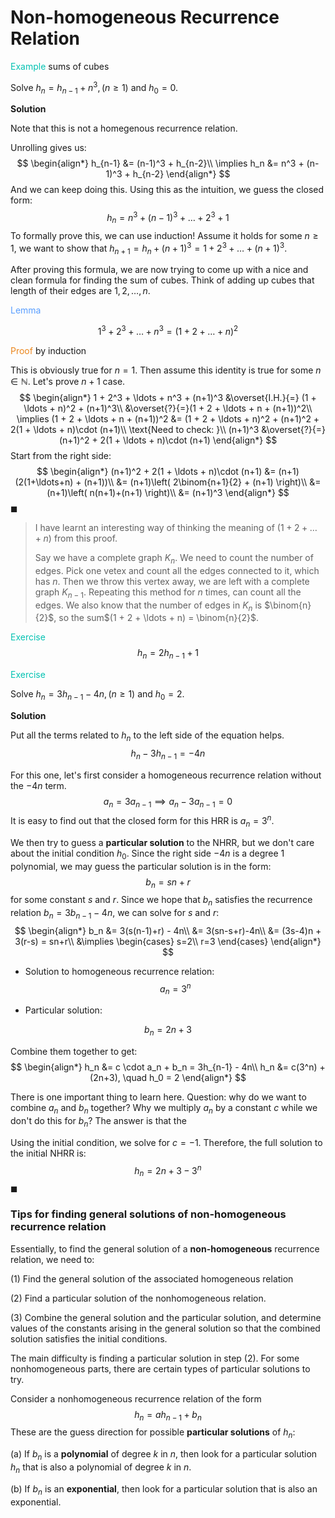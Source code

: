 # Non-homogeneous Recurrence Relation

<span style="color:#04c2b2">Example</span> sums of cubes

Solve $h_n=h_{n-1}+n^3,(n \geq 1)$ and $h_0=0$.

**Solution**

Note that this is not a homegenous recurrence relation. 

Unrolling gives us: 
$$
\begin{align*}
h_{n-1} &= (n-1)^3 + h_{n-2}\\
\implies
h_n &= n^3 + (n-1)^3 + h_{n-2}
\end{align*}
$$
And we can keep doing this. Using this as the intuition, we guess the closed form: 
$$
h_n = n^3 + (n-1)^3 + \ldots + 2^3 + 1
$$
To formally prove this, we can use induction! Assume it holds for some $n \geq 1$, we want to show that $h_{n+1} = h_n + (n+1)^3 = 1 + 2^3 + \ldots + (n+1)^3$. 

After proving this formula, we are now trying to come up with a nice and clean formula for finding the sum of cubes. Think of adding up cubes that length of their edges are $1, 2, \ldots, n$. 

<span style="color:#599eff">Lemma</span>


$$
1^3 + 2^3 + \ldots + n^3 = (1 + 2 + \ldots + n)^2
$$

<span style="color:#eb861c">Proof</span> by induction

This is obviously true for $n = 1$. Then assume this identity is true for some $n \in \mathbb{N}$. Let's prove $n+1$ case. 
$$
\begin{align*}
1 + 2^3 + \ldots + n^3 + (n+1)^3 &\overset{I.H.}{=} (1 + \ldots + n)^2 + (n+1)^3\\
&\overset{?}{=}(1 + 2 + \ldots + n + (n+1))^2\\
\implies
(1 + 2 + \ldots + n + (n+1))^2 &= (1 + 2 + \ldots + n)^2 + (n+1)^2 + 2(1 + \ldots + n)\cdot (n+1)\\
\text{Need to check: }\\
(n+1)^3 &\overset{?}{=} (n+1)^2 + 2(1 + \ldots + n)\cdot (n+1)
\end{align*}
$$
Start from the right side: 
$$
\begin{align*}
(n+1)^2 + 2(1 + \ldots + n)\cdot (n+1) &= (n+1)(2(1+\ldots+n) + (n+1))\\
&= (n+1)\left( 2\binom{n+1}{2} + (n+1) \right)\\
&= (n+1)\left( n(n+1)+(n+1) \right)\\
&= (n+1)^3
\end{align*}
$$
$\blacksquare$

> I have learnt an interesting way of thinking the meaning of $(1+2+\ldots + n)$ from this proof.
>
> Say we have a complete graph $K_n$. We need to count the number of edges. Pick one vetex and count all the edges connected to it, which has $n$. Then we throw this vertex away, we are left with a complete graph $K_{n-1}$. Repeating this method for $n$ times, can count all the edges. We also know that the number of edges in $K_n$ is $\binom{n}{2}$, so the sum$(1 + 2 + \ldots + n) = \binom{n}{2}$.

<span style="color:#04c2b2">Exercise</span>
$$
h_n = 2h_{n-1} + 1
$$


<span style="color:#04c2b2">Exercise</span>

$\text { Solve } h_n=3 h_{n-1}-4 n,(n \geq 1) \text { and } h_0=2$.

**Solution**

Put all the terms related to $h_n$ to the left side of the equation helps.
$$
h_n - 3h_{n-1} = -4n
$$


For this one, let's first consider a homogeneous recurrence relation without the $-4n$ term.
$$
a_n = 3a_{n-1} \implies a_n - 3a_{n-1} = 0
$$
It is easy to find out that the closed form for this HRR is $a_n = 3^n$.

We then try to guess a **particular solution** to the NHRR, but we don't care about the initial condition $h_0$. Since the right side $-4n$ is a degree 1 polynomial, we may guess the particular solution is in the form:
$$
b_n = sn + r
$$
for some constant $s$ and $r$. Since we hope that $b_n$ satisfies the recurrence relation $b_n = 3b_{n-1}-4n$, we can solve for $s$ and $r$:
$$
\begin{align*}
b_n &= 3(s(n-1)+r) - 4n\\
&= 3(sn-s+r)-4n\\
&= (3s-4)n + 3(r-s) = sn+r\\
&\implies
\begin{cases}
s=2\\
r=3
\end{cases}
\end{align*}
$$

- Solution to homogeneous recurrence relation: 
$$
a_n = 3^n
$$

- Particular solution: 

$$
b_n = 2n + 3
$$

Combine them together to get: 
$$
\begin{align*}
h_n &= c \cdot a_n + b_n = 3h_{n-1} - 4n\\
h_n &= c(3^n) + (2n+3), \quad h_0 = 2
\end{align*}
$$

There is one important thing to learn here. Question: why do we want to combine $a_n$ and $b_n$ together? Why we multiply $a_n$ by a constant $c$ while we don't do this for $b_n$? The answer is that the 

Using the initial condition, we solve for $c = -1$. Therefore, the full solution to the initial NHRR is: 
$$
h_n = 2n+3-3^n
$$
$\blacksquare$




### Tips for finding general solutions of non-homogeneous recurrence relation

Essentially, to find the general solution of a **non-homogeneous** recurrence relation, we need to:

(1) Find the general solution of the associated homogeneous relation

(2) Find a particular solution of the nonhomogeneous relation.

(3) Combine the general solution and the particular solution, and determine values of the constants arising in the general solution so that the combined solution satisfies the initial conditions.



The main difficulty is finding a particular solution in step (2). For some nonhomogeneous parts, there are certain types of particular solutions to try.

Consider a nonhomogeneous recurrence relation of the form
$$
h_n=a h_{n-1}+b_n
$$
These are the guess direction for possible **particular solutions** of $h_n$:

(a) If $b_n$ is a **polynomial** of degree $k$ in $n$, then look for a particular solution $h_n$ that is also a polynomial of degree $k$ in $n$.

(b) If $b_n$ is an **exponential**, then look for a particular solution that is also an exponential.

